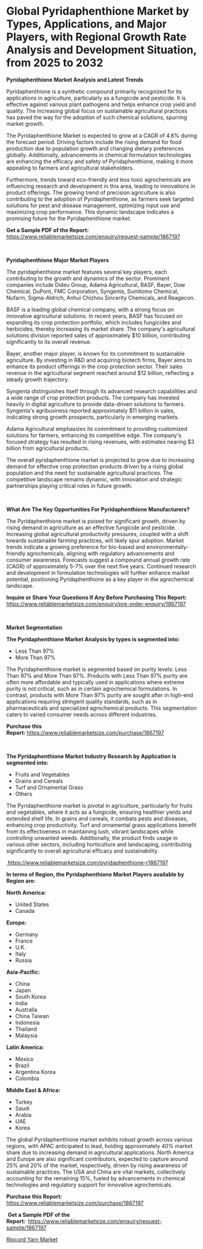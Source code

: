 <p><h1>Global Pyridaphenthione Market by Types, Applications, and Major Players, with Regional Growth Rate Analysis and Development Situation, from 2025 to 2032</h1></p><p><strong>Pyridaphenthione Market Analysis and Latest Trends</strong></p>
<p><p>Pyridaphenthione is a synthetic compound primarily recognized for its applications in agriculture, particularly as a fungicide and pesticide. It is effective against various plant pathogens and helps enhance crop yield and quality. The increasing global focus on sustainable agricultural practices has paved the way for the adoption of such chemical solutions, spurring market growth.</p><p>The Pyridaphenthione Market is expected to grow at a CAGR of 4.6% during the forecast period. Driving factors include the rising demand for food production due to population growth and changing dietary preferences globally. Additionally, advancements in chemical formulation technologies are enhancing the efficacy and safety of Pyridaphenthione, making it more appealing to farmers and agricultural stakeholders.</p><p>Furthermore, trends toward eco-friendly and less toxic agrochemicals are influencing research and development in this area, leading to innovations in product offerings.  The growing trend of precision agriculture is also contributing to the adoption of Pyridaphenthione, as farmers seek targeted solutions for pest and disease management, optimizing input use and maximizing crop performance. This dynamic landscape indicates a promising future for the Pyridaphenthione market.</p></p>
<p><strong>Get a Sample PDF of the Report:&nbsp;</strong> <a href="https://www.reliablemarketsize.com/enquiry/request-sample/1867197?utm_campaign=2520&utm_medium=2&utm_source=Github&utm_content=ia&utm_term=03042025&utm_id=pyridaphenthione">https://www.reliablemarketsize.com/enquiry/request-sample/1867197</a></p>
<p>&nbsp;</p>
<p><strong>Pyridaphenthione Major Market Players</strong></p>
<p><p>The pyridaphenthione market features several key players, each contributing to the growth and dynamics of the sector. Prominent companies include Dideu Group, Adama Agricultural, BASF, Bayer, Dow Chemical, DuPont, FMC Corporation, Syngenta, Sumitomo Chemical, Nufarm, Sigma-Aldrich, Anhui Chizhou Sincerity Chemicals, and Reagecon.</p><p>BASF is a leading global chemical company, with a strong focus on innovative agricultural solutions. In recent years, BASF has focused on expanding its crop protection portfolio, which includes fungicides and herbicides, thereby increasing its market share. The company's agricultural solutions division reported sales of approximately $10 billion, contributing significantly to its overall revenue.</p><p>Bayer, another major player, is known for its commitment to sustainable agriculture. By investing in R&D and acquiring biotech firms, Bayer aims to enhance its product offerings in the crop protection sector. Their sales revenue in the agricultural segment reached around $12 billion, reflecting a steady growth trajectory.</p><p>Syngenta distinguishes itself through its advanced research capabilities and a wide range of crop protection products. The company has invested heavily in digital agriculture to provide data-driven solutions to farmers. Syngenta's agribusiness reported approximately $11 billion in sales, indicating strong growth prospects, particularly in emerging markets.</p><p>Adama Agricultural emphasizes its commitment to providing customized solutions for farmers, enhancing its competitive edge. The company's focused strategy has resulted in rising revenues, with estimates nearing $3 billion from agricultural products.</p><p>The overall pyridaphenthione market is projected to grow due to increasing demand for effective crop protection products driven by a rising global population and the need for sustainable agricultural practices. The competitive landscape remains dynamic, with innovation and strategic partnerships playing critical roles in future growth.</p></p>
<p>&nbsp;</p>
<p><strong>What Are The Key Opportunities For Pyridaphenthione Manufacturers?</strong></p>
<p><p>The Pyridaphenthione market is poised for significant growth, driven by rising demand in agriculture as an effective fungicide and pesticide. Increasing global agricultural productivity pressures, coupled with a shift towards sustainable farming practices, will likely spur adoption. Market trends indicate a growing preference for bio-based and environmentally-friendly agrochemicals, aligning with regulatory advancements and consumer awareness. Forecasts suggest a compound annual growth rate (CAGR) of approximately 5-7% over the next five years. Continued research and development in formulation technologies will further enhance market potential, positioning Pyridaphenthione as a key player in the agrochemical landscape.</p></p>
<p><strong>Inquire or Share Your Questions If Any Before Purchasing This Report:</strong> <a href="https://www.reliablemarketsize.com/enquiry/pre-order-enquiry/1867197?utm_campaign=2520&utm_medium=2&utm_source=Github&utm_content=ia&utm_term=03042025&utm_id=pyridaphenthione">https://www.reliablemarketsize.com/enquiry/pre-order-enquiry/1867197</a></p>
<p>&nbsp;</p>
<p><strong>Market Segmentation</strong></p>
<p><strong>The Pyridaphenthione Market Analysis by types is segmented into:</strong></p>
<p><ul><li>Less Than 97%</li><li>More Than 97%</li></ul></p>
<p><p>The Pyridaphenthione market is segmented based on purity levels: Less Than 97% and More Than 97%. Products with Less Than 97% purity are often more affordable and typically used in applications where extreme purity is not critical, such as in certain agrochemical formulations. In contrast, products with More Than 97% purity are sought after in high-end applications requiring stringent quality standards, such as in pharmaceuticals and specialized agrochemical products. This segmentation caters to varied consumer needs across different industries.</p></p>
<p><strong>Purchase this Report:&nbsp;</strong><a href="https://www.reliablemarketsize.com/purchase/1867197?utm_campaign=2520&utm_medium=2&utm_source=Github&utm_content=ia&utm_term=03042025&utm_id=pyridaphenthione">https://www.reliablemarketsize.com/purchase/1867197</a></p>
<p>&nbsp;</p>
<p><strong>The Pyridaphenthione Market Industry Research by Application is segmented into:</strong></p>
<p><ul><li>Fruits and Vegetables</li><li>Grains and Cereals</li><li>Turf and Ornamental Grass</li><li>Others</li></ul></p>
<p><p>The Pyridaphenthione market is pivotal in agriculture, particularly for fruits and vegetables, where it acts as a fungicide, ensuring healthier yields and extended shelf life. In grains and cereals, it combats pests and diseases, enhancing crop productivity. Turf and ornamental grass applications benefit from its effectiveness in maintaining lush, vibrant landscapes while controlling unwanted weeds. Additionally, the product finds usage in various other sectors, including horticulture and landscaping, contributing significantly to overall agricultural efficacy and sustainability.</p></p>
<p><a href="https://www.reliablemarketsize.com/pyridaphenthione-r1867197?utm_campaign=2520&utm_medium=2&utm_source=Github&utm_content=ia&utm_term=03042025&utm_id=pyridaphenthione">&nbsp;https://www.reliablemarketsize.com/pyridaphenthione-r1867197</a></p>
<p><strong>In terms of Region, the Pyridaphenthione Market Players available by Region are:</strong></p>
<p>
    <p> <strong> North America: </strong>
        <ul>
            <li>United States</li>
            <li>Canada</li>
        </ul>
        </p> 
    <p> <strong> Europe: </strong>
        <ul>
            <li>Germany</li>
            <li>France</li>
            <li>U.K.</li>
            <li>Italy</li>
            <li>Russia</li>
        </ul>
        </p> 
    <p> <strong> Asia-Pacific: </strong>
        <ul>
            <li>China</li>
            <li>Japan</li>
            <li>South Korea</li>
            <li>India</li>
            <li>Australia</li>
            <li>China Taiwan</li>
            <li>Indonesia</li>
            <li>Thailand</li>
            <li>Malaysia</li>
        </ul>
        </p> 
    <p> <strong> Latin America: </strong>
        <ul>
            <li>Mexico</li>
            <li>Brazil</li>
            <li>Argentina Korea</li>
            <li>Colombia</li>
        </ul>
        </p> 
    <p> <strong> Middle East & Africa: </strong>
        <ul>
            <li>Turkey</li>
            <li>Saudi</li>
            <li>Arabia</li>
            <li>UAE</li>
            <li>Korea</li>
        </ul>
    </p>
    </p>
<p><p>The global Pyridaphenthione market exhibits robust growth across various regions, with APAC anticipated to lead, holding approximately 40% market share due to increasing demand in agricultural applications. North America and Europe are also significant contributors, expected to capture around 25% and 20% of the market, respectively, driven by rising awareness of sustainable practices. The USA and China are vital markets, collectively accounting for the remaining 15%, fueled by advancements in chemical technologies and regulatory support for innovative agrochemicals.</p></p>
<p><strong>Purchase this Report: </strong><a href="https://www.reliablemarketsize.com/purchase/1867197?utm_campaign=2520&utm_medium=2&utm_source=Github&utm_content=ia&utm_term=03042025&utm_id=pyridaphenthione">https://www.reliablemarketsize.com/purchase/1867197</a></p>
<p>&nbsp;<strong>Get a Sample PDF of the Report:&nbsp;&nbsp;</strong><a href="https://www.reliablemarketsize.com/enquiry/request-sample/1867197?utm_campaign=2520&utm_medium=2&utm_source=Github&utm_content=ia&utm_term=03042025&utm_id=pyridaphenthione">https://www.reliablemarketsize.com/enquiry/request-sample/1867197</a></p>
<p><strong></strong></p>
<p><p><a href="https://github.com/curinbucan9/Market-Research-Report-List-1/blob/main/ripcord-yarn-market.md?utm_campaign=2520&utm_medium=2&utm_source=Github&utm_content=ia&utm_term=03042025&utm_id=pyridaphenthione">Ripcord Yarn Market</a></p></p>